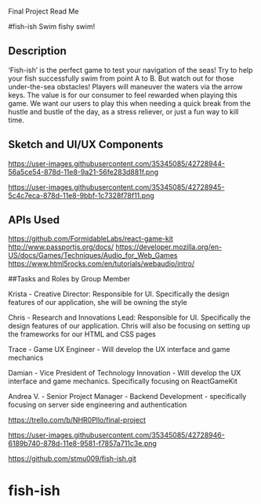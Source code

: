 Final Project Read Me

#fish-ish
Swim fishy swim!

## Description
‘Fish-ish’ is the perfect game to test your navigation of the seas! Try to help your fish successfully swim from point A to B. But watch out for those under-the-sea obstacles! Players will maneuver the waters via the arrow keys. The value is for our consumer to feel rewarded when playing this game. We want our users to play this when needing a quick break from the hustle and bustle of the day, as a stress reliever, or just a fun way to kill time. 

## Sketch and UI/UX Components

https://user-images.githubusercontent.com/35345085/42728944-56a5ce54-878d-11e8-9a21-56fe283d881f.png 

https://user-images.githubusercontent.com/35345085/42728945-5c4c7eca-878d-11e8-9bbf-1c7328f78f11.png


## APIs Used
https://github.com/FormidableLabs/react-game-kit
http://www.passportjs.org/docs/
https://developer.mozilla.org/en-US/docs/Games/Techniques/Audio_for_Web_Games 
https://www.html5rocks.com/en/tutorials/webaudio/intro/ 




##Tasks and Roles by Group Member


Krista - Creative Director: Responsible for UI. Specifically the design features of our application, she will be owning the style

Chris - Research and Innovations Lead: Responsible for UI. Specifically the design features of our application. Chris will also be focusing on setting up the frameworks for our HTML and CSS pages

Trace - Game UX Engineer - Will develop the UX interface and game mechanics

Damian - Vice President of Technology Innovation - Will develop the UX interface and game mechanics. Specifically focusing on ReactGameKit

Andrea V. - Senior Project Manager - Backend Development - specifically focusing on server side engineering and authentication



https://trello.com/b/NHR0Pllo/final-project 

https://user-images.githubusercontent.com/35345085/42728946-6189b740-878d-11e8-9581-f7857a711c3e.png

https://github.com/stmu009/fish-ish.git 
# fish-ish
